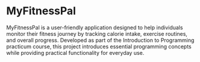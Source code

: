 # MyFitnessPal
MyFitnessPal is a user-friendly application designed to help individuals monitor their fitness journey by tracking calorie intake, exercise routines, and overall progress. Developed as part of the Introduction to Programming practicum course, this project introduces essential programming concepts while providing practical functionality for everyday use.
